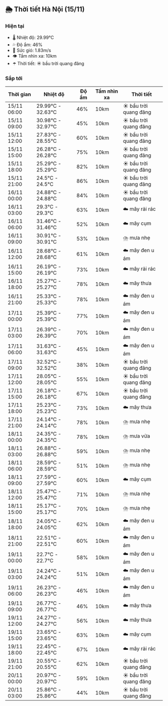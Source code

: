 ## 🌦️ Thời tiết Hà Nội (15/11)

### Hiện tại

- 🌡️ Nhiệt độ: 29.99℃
- 💦 Độ ẩm: 46%
- 💨 Sức gió: 1.83m/s
- 👁️ Tầm nhìn xa: 10km
- ☂️ Thời tiết: ☀️ bầu trời quang đãng

### Sắp tới

| Thời gian | Nhiệt độ | Độ ẩm | Tầm nhìn xa | Thời tiết |
| --- | --- | --- | --- | --- |
| 15/11 06:00 | 29.99℃ - 32.63℃ | 46% | 10km | ☀️ bầu trời quang đãng |
| 15/11 09:00 | 30.98℃ - 32.97℃ | 45% | 10km | ☀️ bầu trời quang đãng |
| 15/11 12:00 | 27.83℃ - 28.55℃ | 60% | 10km | ☀️ bầu trời quang đãng |
| 15/11 15:00 | 26.28℃ - 26.28℃ | 75% | 10km | ☀️ bầu trời quang đãng |
| 15/11 18:00 | 25.29℃ - 25.29℃ | 82% | 10km | ☀️ bầu trời quang đãng |
| 15/11 21:00 | 24.5℃ - 24.5℃ | 86% | 10km | ☀️ bầu trời quang đãng |
| 16/11 00:00 | 24.88℃ - 24.88℃ | 84% | 10km | ☀️ bầu trời quang đãng |
| 16/11 03:00 | 29.3℃ - 29.3℃ | 63% | 10km | ☁️ mây rải rác |
| 16/11 06:00 | 31.46℃ - 31.46℃ | 52% | 10km | ☁️ mây cụm |
| 16/11 09:00 | 30.91℃ - 30.91℃ | 53% | 10km | ⛈️ mưa nhẹ |
| 16/11 12:00 | 28.68℃ - 28.68℃ | 61% | 10km | ☁️ mây đen u ám |
| 16/11 15:00 | 26.19℃ - 26.19℃ | 73% | 10km | ☁️ mây rải rác |
| 16/11 18:00 | 25.27℃ - 25.27℃ | 78% | 10km | ☁️ mây thưa |
| 16/11 21:00 | 25.33℃ - 25.33℃ | 78% | 10km | ☁️ mây đen u ám |
| 17/11 00:00 | 25.39℃ - 25.39℃ | 77% | 10km | ☁️ mây đen u ám |
| 17/11 03:00 | 26.39℃ - 26.39℃ | 70% | 10km | ☁️ mây đen u ám |
| 17/11 06:00 | 31.63℃ - 31.63℃ | 45% | 10km | ☁️ mây đen u ám |
| 17/11 09:00 | 32.52℃ - 32.52℃ | 38% | 10km | ☀️ bầu trời quang đãng |
| 17/11 12:00 | 28.05℃ - 28.05℃ | 55% | 10km | ☀️ bầu trời quang đãng |
| 17/11 15:00 | 26.18℃ - 26.18℃ | 67% | 10km | ☀️ bầu trời quang đãng |
| 17/11 18:00 | 25.23℃ - 25.23℃ | 73% | 10km | ☁️ mây thưa |
| 17/11 21:00 | 24.14℃ - 24.14℃ | 78% | 10km | ⛈️ mưa nhẹ |
| 18/11 00:00 | 24.35℃ - 24.35℃ | 78% | 10km | ⛈️ mưa vừa |
| 18/11 03:00 | 26.88℃ - 26.88℃ | 59% | 10km | ⛈️ mưa nhẹ |
| 18/11 06:00 | 28.59℃ - 28.59℃ | 51% | 10km | ⛈️ mưa nhẹ |
| 18/11 09:00 | 27.59℃ - 27.59℃ | 60% | 10km | ☁️ mây cụm |
| 18/11 12:00 | 25.47℃ - 25.47℃ | 71% | 10km | ⛈️ mưa nhẹ |
| 18/11 15:00 | 25.17℃ - 25.17℃ | 70% | 10km | ⛈️ mưa nhẹ |
| 18/11 18:00 | 24.05℃ - 24.05℃ | 62% | 10km | ☁️ mây đen u ám |
| 18/11 21:00 | 22.51℃ - 22.51℃ | 60% | 10km | ☁️ mây đen u ám |
| 19/11 00:00 | 22.7℃ - 22.7℃ | 58% | 10km | ☁️ mây đen u ám |
| 19/11 03:00 | 24.24℃ - 24.24℃ | 51% | 10km | ☁️ mây đen u ám |
| 19/11 06:00 | 26.23℃ - 26.23℃ | 46% | 10km | ☁️ mây đen u ám |
| 19/11 09:00 | 26.77℃ - 26.77℃ | 46% | 10km | ☁️ mây thưa |
| 19/11 12:00 | 24.27℃ - 24.27℃ | 56% | 10km | ☁️ mây thưa |
| 19/11 15:00 | 23.65℃ - 23.65℃ | 63% | 10km | ☁️ mây cụm |
| 19/11 18:00 | 22.45℃ - 22.45℃ | 67% | 10km | ☁️ mây rải rác |
| 19/11 21:00 | 20.55℃ - 20.55℃ | 62% | 10km | ☀️ bầu trời quang đãng |
| 20/11 00:00 | 20.97℃ - 20.97℃ | 59% | 10km | ☀️ bầu trời quang đãng |
| 20/11 03:00 | 25.86℃ - 25.86℃ | 44% | 10km | ☀️ bầu trời quang đãng |
